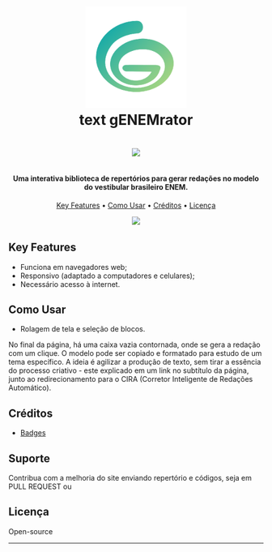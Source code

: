 
<h1 align="center">
  <br>
  <a href="https://luziasodev.github.io/textgENEMrator/">
  <img src="Logo_ENEM_DIGITAL_Colorido-fococ.png" alt="icon" width="200">
  </a>
  <br>
  text gENEMrator
  <br>
  <p align="center">
  <img src="https://img.shields.io/badge/stability-beta-33bbff.svg">
</p>
</h1>
<h4 align="center">
  Uma interativa biblioteca de repertórios para gerar redações no modelo do vestibular brasileiro ENEM.
</h4>
<p align="center">
  <a href="#key-features">Key Features</a> •
  <a href="#como-usar">Como Usar</a> •
  <a href="#créditos">Créditos</a> •
  <a href="#licença">Licença</a>
</p>

<p align="center">
  <a href="https://luziasodev.github.io/textgENEMrator/">
    <img src="https://user-images.githubusercontent.com/89281588/191029659-7ec6780c-f6d2-4911-a7de-d158749ec597.png" width=70%>
  </a>

## Key Features

* Funciona em navegadores web;
* Responsivo (adaptado a computadores e celulares);
* Necessário acesso à internet.

## Como Usar

* Rolagem de tela e seleção de blocos. 

No final da página, há uma caixa vazia contornada, onde se gera a redação com um clique. O modelo pode ser copiado e formatado para estudo de um tema específico. A ideia é agilizar a produção de texto, sem tirar a essência do processo criativo - este explicado em um link no subtítulo da página, junto ao redirecionamento para o CIRA (Corretor Inteligente de Redações Automático). 

>

## Créditos

- [Badges](https://github.com/mkenney/software-guides/blob/master/STABILITY-BADGES.md)

## Suporte

Contribua com a melhoria do site enviando repertório e códigos, seja em PULL REQUEST ou  

</a>

## Licença

Open-source

---

